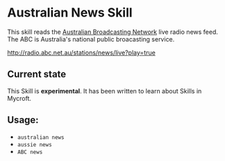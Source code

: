 # Australian News Skill

This skill reads the [Australian Broadcasting Network](http://abc.net.au) live radio news feed. The ABC is Australia's national public broacasting service.

http://radio.abc.net.au/stations/news/live?play=true

## Current state

This Skill is **experimental**. It has been written to learn about Skills in Mycroft.

## Usage:
* `australian news`
* `aussie news`
* `ABC news`
